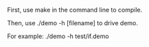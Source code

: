 First, use make in the command line to compile.

Then, use ./demo -h [filename] to drive demo.

For example: ./demo -h test/if.demo